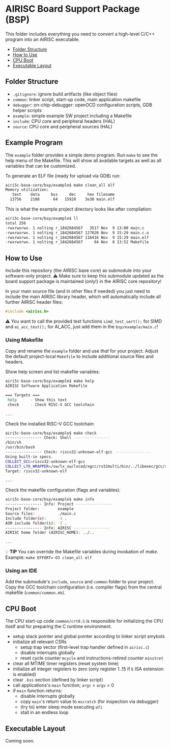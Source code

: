 # AIRISC Board Support Package (BSP)

This folder includes everything you need to convert a high-level C/C++ program into
an AIRISC executable.

- [Folder Structure](#Folder-Structure)
- [How to Use](#How-to-Use)
- [CPU Boot](#CPU-Boot)
- [Executable Layout](#Executable-Layout)


## Folder Structure

- `.gitignore`: ignore build artifacts (like object files)
- `common`: linker script, start-up code, main application makefile
- `debugger`: on-chip-debugger: openOCD configuration scripts, GDB helper scripts
- `example`: simple example SW project including a Makefile
- `include`: CPU core and peripheral headers (HAL)
- `source`: CPU core and peripheral sources (HAL)


## Example Program

The `example` folder provides a simple demo program. Run `make` to see the help menu of the
Makefile. This will show all available targets as well as all variables that can be customized.

To generate an ELF file (ready for upload via GDB) run:

```bash
airi5c-base-core/bsp/example$ make clean_all elf
Memory utilization:
   text	   data	    bss	    dec	    hex	filename
  13756	   2108	     64	  15928	   3e38	main.elf
```

This is what the example project directory looks like after compilation:

```bash
airi5c-base-core/bsp/example$ ll
total 256
-rwxrwxrwx. 1 nolting r_1842684567   3517 Nov  9 13:00 main.c
-rwxrwxrwx. 1 nolting r_1842684567 127020 Nov  9 15:29 main.c.o
-rwxrwxrwx. 1 nolting r_1842684567 116416 Nov  9 15:29 main.elf
-rwxrwxrwx. 1 nolting r_1842684567     64 Nov  8 13:52 Makefile
```

## How to Use

Include this repository (the AIRISC base core) as submodule into your software-only
project. :warning: Make sure to keep this submodule updated as the board support package
is maintained (only!) in the AIRISC core repository!

In your main source file (and in other files if needed) you just need to include the main AIRISC
library header, which will automatically include all further AIRISC header files:

```c
#include <airisc.h>
```
:warning: You want to call the provided test functions `simd_test_uart();` for SIMD and `ai_acc_test();` for AI_ACC, just add them in the `bsp/example/main.c`!

### Using Makefile

Copy and rename the `example` folder and use _that_ for your project. Adjust the default
project-local `Makefile` to include additional source files and headers.

Show help screen and list makefile variables:

```bash
airi5c-base-core/bsp/example$ make help
AIRISC Software Application Makefile

=== Targets ===
 help      - Show this text
 check     - Check RISC-V GCC toolchain

...
```

Check the installed RISC-V GCC toolchain:

```bash
airi5c-base-core/bsp/example$ make check
---------------- Check: Shell ----------------
/bin/sh
/usr/bin/bash
---------------- Check: riscv32-unknown-elf-gcc ----------------
Using built-in specs.
COLLECT_GCC=riscv32-unknown-elf-gcc
COLLECT_LTO_WRAPPER=/sw/lx_sw/lxcad/xgcc/rv32multi/bin/../libexec/gcc/riscv32-unknown-elf/10.2.0/lto-wrapper
Target: riscv32-unknown-elf

...
```

Check the makefile configuration (flags and variables):

```bash
airi5c-base-core/bsp/example$ make info
---------------- Info: Project ----------------
Project folder:        example
Source files:          ./main.c
Include folder(s):     -I .
ASM include folder(s): -I .
---------------- Info: AIRISC ----------------
AIRISC home folder (AIRISC_HOME): ../..

...
```

:bulb: **TIP** You can override the Makefile variables during invokation of _make_. Example: `make EFFORT=-O3 clean_all elf`

### Using an IDE

Add the submodule's `include`, `source` and `common` folder to your project. Copy the
GCC toolchain configuration (i.e. compiler flags) from the central makefile (`common/common.mk`).


## CPU Boot

The CPU start-up code `common/crt0.S` is responsible for initializing the CPU itself and for
preparing the C runtime environment.

* setup stack pointer and global pointer according to linker script smybols
* initialize all relevant CSRs 
  * setup trap vector (first-level trap handler defined in `airisc.c`)
  * disable interrupts globally
  * reset cycle counter `mcycle` and instructions-retired counter `minstret`
* clear all MTIME timer registers (reset system time)
* initialize all integer registers to zero (only register 1..15 if `E` ISA extension is enabled)
* clear `.bss` section (defined by linker script)
* call applications's `main` function; `argc` = `argv` = 0
* if `main` function returns:
  * disable interrupts globally
  * copy `main`'s return value to `mscratch` (for inspection via debugger)
  * (try to) enter sleep mode executing `wfi`
  * stall in an endless loop

## Executable Layout

Coming soon.
